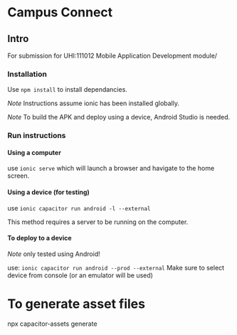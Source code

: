 # Campus Connect

## Intro

For submission for UHI:111012 Mobile Application Development module/

### Installation

Use `npm install` to install dependancies.

_Note_ Instructions assume ionic has been installed globally.

_Note_ To build the APK and deploy using a device, Android Studio is needed.

### Run instructions

#### Using a computer

use `ionic serve` which will launch a browser and havigate to the home screen.

#### Using a device (for testing)

use `ionic capacitor run android -l --external`

This method requires a server to be running on the computer.

#### To deploy to a device

_Note_ only tested using Android!

use: `ionic capacitor run android --prod --external`
Make sure to select device from console (or an emulator will be used)

# To generate asset files

npx capacitor-assets generate

